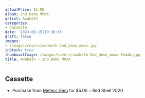```yaml
---
actualPrice: $5.00
album: 2nd Demo MMXX
artist: Awaketh
categories:
- Cassette
date: '2023-09-15T10:38:36'
draft: false
images:
- /images/covers/awaketh-2nd_demo_mmxx.jpg
inStock: true
thumbnailImage: /images/covers/awaketh-2nd_demo_mmxx-thumb.jpg
title: Awaketh - 2nd Demo MMXX
---
```


## Cassette
* Purchase from [Meteor Gem](https://meteor-gem.com/products/used-awaketh-2nd-demo-mmxx-cassette) for $5.00 :: Red Shell 2020
